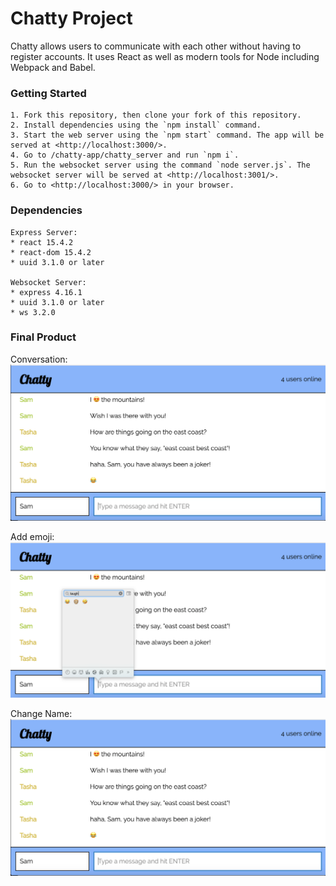 # Chatty Project

Chatty allows users to communicate with each other without having to register accounts. It uses React as well as modern tools for Node including Webpack and Babel.

### Getting Started

```
1. Fork this repository, then clone your fork of this repository.
2. Install dependencies using the `npm install` command.
3. Start the web server using the `npm start` command. The app will be served at <http://localhost:3000/>.
4. Go to /chatty-app/chatty_server and run `npm i`.
5. Run the websocket server using the command `node server.js`. The websocket server will be served at <http://localhost:3001/>.
6. Go to <http://localhost:3000/> in your browser.
```
### Dependencies

```
Express Server:
* react 15.4.2
* react-dom 15.4.2
* uuid 3.1.0 or later

Websocket Server:
* express 4.16.1
* uuid 3.1.0 or later
* ws 3.2.0
```

### Final Product

Conversation:
![“Conversation”](https://github.com/tasha-urbancic/chatty-app/blob/master/docs/conversation.png?raw=true)

Add emoji:
![“Add Emoji”](https://github.com/tasha-urbancic/chatty-app/blob/master/docs/add-emoji.png?raw=true)

Change Name:
![“Change Name”](https://github.com/tasha-urbancic/chatty-app/blob/master/docs/conversation.png?raw=true)

